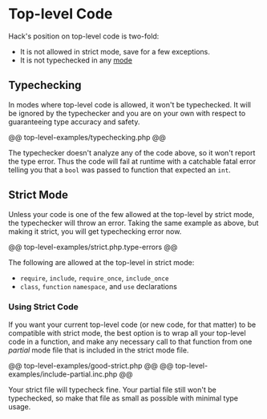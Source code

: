 # Top-level Code

Hack's position on top-level code is two-fold:

- It is not allowed in strict mode, save for a few exceptions.
- It is not typechecked in any [mode](../typechecker/modes.md)

## Typechecking

In modes where top-level code is allowed, it won't be typechecked. It will be ignored by the typechecker and you are on your own with respect to guaranteeing type accuracy and safety.

@@ top-level-examples/typechecking.php @@

The typechecker doesn't analyze any of the code above, so it won't report the type error. Thus the code will fail at runtime with a catchable fatal error telling you that a `bool` was passed to function that expected an `int`.

## Strict Mode

Unless your code is one of the few allowed at the top-level by strict mode, the typechecker will throw an error. Taking the same example as above, but making it strict, you will get typechecking error now.

@@ top-level-examples/strict.php.type-errors @@

The following are allowed at the top-level in strict mode:

- `require`, `include`, `require_once`, `include_once`
- `class`, `function` `namespace`, and `use` declarations

### Using Strict Code

If you want your current top-level code (or new code, for that matter) to be compatible with strict mode, the best option is to wrap all your top-level code in a function, and make any necessary call to that function from one *partial* mode file that is included in the strict mode file.

@@ top-level-examples/good-strict.php @@
@@ top-level-examples/include-partial.inc.php @@

Your strict file will typecheck fine. Your partial file still won't be typechecked, so make that file as small as possible with minimal type usage.
